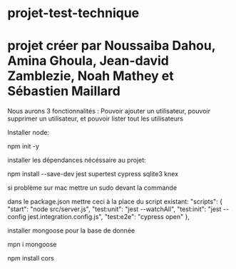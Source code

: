 # projet-test-technique
# projet créer par Noussaiba Dahou, Amina Ghoula, Jean-david Zamblezie, Noah Mathey et Sébastien Maillard

Nous aurons 3 fonctionnalités :
Pouvoir ajouter un utilisateur, pouvoir supprimer un utilisateur, et pouvoir lister tout les utilisateurs

Installer node:

npm init -y

installer les dépendances nécéssaire au projet:

npm install --save-dev jest supertest cypress sqlite3 knex

si problème sur mac mettre un sudo devant la commande

dans le package.json mettre ceci à la place du script existant:
  "scripts": {
    "start": "node src/server.js",
    "test:unit": "jest --watchAll",
    "test:init": "jest --config jest.integration.config.js",
    "test:e2e": "cypress open"
  },

installer mongoose pour la base de donnée

mpn i mongoose


npm install cors